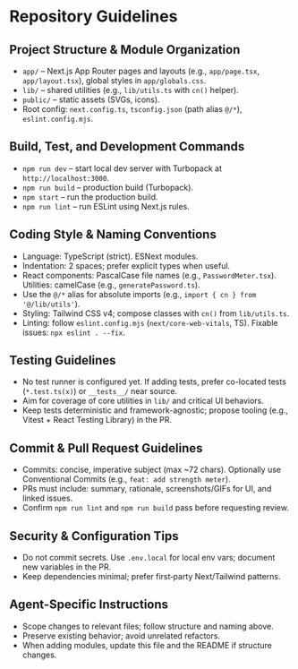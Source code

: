 # Repository Guidelines

## Project Structure & Module Organization
- `app/` – Next.js App Router pages and layouts (e.g., `app/page.tsx`, `app/layout.tsx`), global styles in `app/globals.css`.
- `lib/` – shared utilities (e.g., `lib/utils.ts` with `cn()` helper).
- `public/` – static assets (SVGs, icons).
- Root config: `next.config.ts`, `tsconfig.json` (path alias `@/*`), `eslint.config.mjs`.

## Build, Test, and Development Commands
- `npm run dev` – start local dev server with Turbopack at `http://localhost:3000`.
- `npm run build` – production build (Turbopack).
- `npm start` – run the production build.
- `npm run lint` – run ESLint using Next.js rules.

## Coding Style & Naming Conventions
- Language: TypeScript (strict). ESNext modules.
- Indentation: 2 spaces; prefer explicit types when useful.
- React components: PascalCase file names (e.g., `PasswordMeter.tsx`). Utilities: camelCase (e.g., `generatePassword.ts`).
- Use the `@/*` alias for absolute imports (e.g., `import { cn } from '@/lib/utils'`).
- Styling: Tailwind CSS v4; compose classes with `cn()` from `lib/utils.ts`.
- Linting: follow `eslint.config.mjs` (`next/core-web-vitals`, TS). Fixable issues: `npx eslint . --fix`.

## Testing Guidelines
- No test runner is configured yet. If adding tests, prefer co-located tests (`*.test.ts(x)`) or `__tests__/` near source.
- Aim for coverage of core utilities in `lib/` and critical UI behaviors.
- Keep tests deterministic and framework-agnostic; propose tooling (e.g., Vitest + React Testing Library) in the PR.

## Commit & Pull Request Guidelines
- Commits: concise, imperative subject (max ~72 chars). Optionally use Conventional Commits (e.g., `feat: add strength meter`).
- PRs must include: summary, rationale, screenshots/GIFs for UI, and linked issues.
- Confirm `npm run lint` and `npm run build` pass before requesting review.

## Security & Configuration Tips
- Do not commit secrets. Use `.env.local` for local env vars; document new variables in the PR.
- Keep dependencies minimal; prefer first‑party Next/Tailwind patterns.

## Agent-Specific Instructions
- Scope changes to relevant files; follow structure and naming above.
- Preserve existing behavior; avoid unrelated refactors.
- When adding modules, update this file and the README if structure changes.

